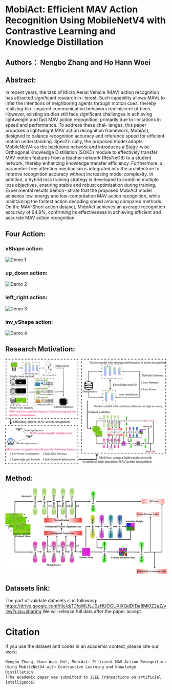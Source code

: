 # MobiAct: Efficient MAV Action Recognition Using MobileNetV4 with Contrastive Learning and Knowledge Distillation

## Authors： Nengbo Zhang  and Ho Hann Woei



## Abstract:

In recent years, the task of Micro Aerial Vehicle
(MAV) action recognition has attracted significant research in-
terest. Such capability allows MAVs to infer the intentions of
neighboring agents through motion cues, thereby realizing bio-
inspired communication behaviors reminiscent of bees. However,
existing studies still face significant challenges in achieving
lightweight and fast MAV action recognition, primarily due to
limitations in speed and performance. To address these chal-
lenges, this paper proposes a lightweight MAV action recognition
framework, MobiAct, designed to balance recognition accuracy
and inference speed for efficient motion understanding. Specifi-
cally, the proposed model adopts MobileNetV4 as the backbone
network and introduces a Stage-wise Orthogonal Knowledge
Distillation (SOKD) module to effectively transfer MAV motion
features from a teacher network (ResNet18) to a student network,
thereby enhancing knowledge transfer efficiency. Furthermore,
a parameter-free attention mechanism is integrated into the
architecture to improve recognition accuracy without increasing
model complexity. In addition, a hybrid loss training strategy is
developed to combine multiple loss objectives, ensuring stable and
robust optimization during training. Experimental results demon-
strate that the proposed MobiAct model achieves low-energy
and low-computation MAV action recognition, while maintaining
the fastest action decoding speed among compared methods.
On the MAV-Short action dataset, MobiAct achieves an average
recognition accuracy of 94.8%, confirming its effectiveness in
achieving efficient and accurate MAV action recognition.



## Four Action:

### vShape action:

![Demo 1](./imagesF/vShapeRGB.gif)

### up_down action:

![Demo 2](./imagesF/up_downRGB.gif)



### left_right action:

![Demo 3](./imagesF/left_rightRGB.gif)



### inv_vShape action:

![Demo 4](./imagesF/inv_vShapeRGB.gif)





## Research Motivation:

![Figure 1](./imagesF/main.jpg)

 



## Method:

![实验结果](./imagesF/pipeline.jpg)

## Datasets link:
The part of validate datasets is in following: https://drive.google.com/file/d/1DfgWLfLJ0zHUOGUXlXQdDfDa8Ml0Z2aZ/view?usp=sharing
We will release full data after the paper accept.













# Citation
If you use the dataset and codes in an academic context, please cite our work:
````
Nengbo Zhang, Hann Woei Ho*, MobiAct: Efficient MAV Action Recognition Using MobileNetV4 with Contrastive Learning and Knowledge Distillation.
(The academic paper was submitted to IEEE Transactions on artificial intelligence)
````
